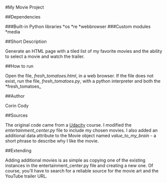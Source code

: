 
#My Movie Project

##Dependencies

###Built-in Python libraries
	*os
	*re
	*webbrowser
###Custom modules
	*media

##Short Description

Generate an HTML page with a tiled list of my favorite movies and the ability to select a movie and watch the trailer. 

##How to run

Open the file, *fresh_tomatoes.html*, in a web browser. If the file does not exist, run the file, *fresh_tomatoes.py*, with a python interpreter and both the *fresh_tomatoes_

##Author

Corin Cody

##Sources

The original code came from a [Udacity](http://udacity.com) course. I modified the *entertainment_center.py* file to include my chosen movies. I also added an additional data attribute to the Movie object named *value_to_my_brain* - a short phrase to describe why I like the movie. 

##Extending

Adding additional movies is as simple as copying one of the existing instances in the entertainment_center.py file and creating a new one. Of course, you'll have to search for a reliable source for the movie art and the YouTube trailer URL. 


